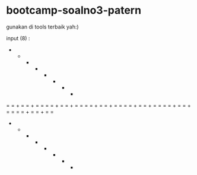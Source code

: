 # bootcamp-soalno3-patern
gunakan di tools terbaik yah:)

input (8) :
+ + + + + + + + 
= = + = = + = = 
= = + = = + = = 
= = + = = + = = 
= = + = = + = = 
= = + = = + = = 
= = + = = + = = 
+ + + + + + + + 
